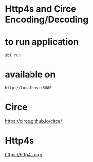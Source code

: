 # Http4s and Circe Encoding/Decoding

# to run application
`sbt run`

# available on 
`http://localhost:8080`

# Circe
https://circe.github.io/circe/

# Http4s
https://http4s.org/